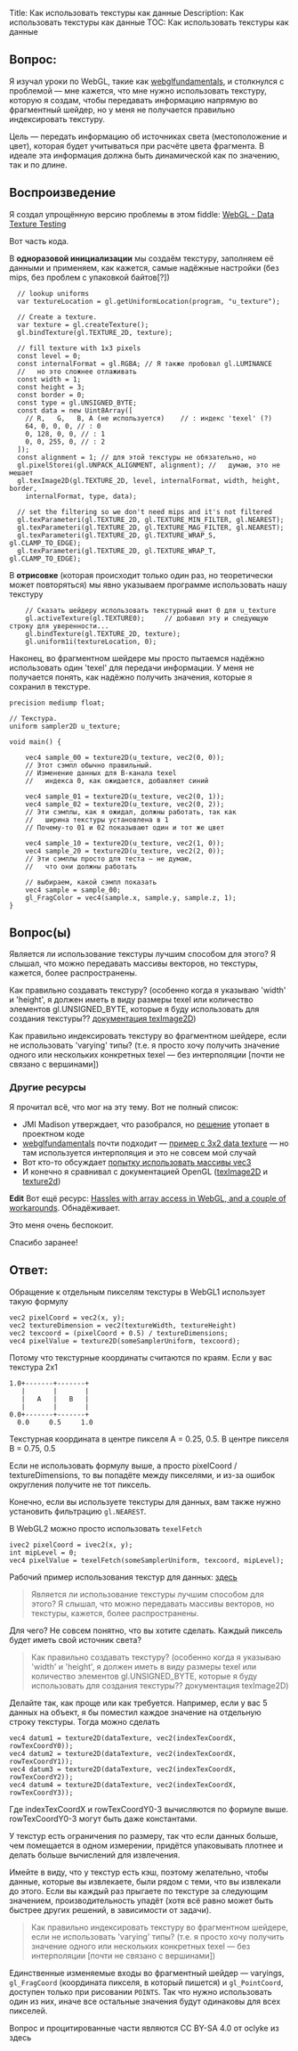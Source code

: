 Title: Как использовать текстуры как данные
Description: Как использовать текстуры как данные
TOC: Как использовать текстуры как данные

## Вопрос:

Я изучал уроки по WebGL, такие как [webglfundamentals](https://webglfundamentals.org/), и столкнулся с проблемой — мне кажется, что мне нужно использовать текстуру, которую я создам, чтобы передавать информацию напрямую во фрагментный шейдер, но у меня не получается правильно индексировать текстуру.

Цель — передать информацию об источниках света (местоположение и цвет), которая будет учитываться при расчёте цвета фрагмента. В идеале эта информация должна быть динамической как по значению, так и по длине.

## Воспроизведение
Я создал упрощённую версию проблемы в этом fiddle: [WebGL - Data Texture Testing](https://jsfiddle.net/oclyke/muf0deoL/86/)

Вот часть кода.

В **одноразовой инициализации** мы создаём текстуру, заполняем её данными и применяем, как кажется, самые надёжные настройки (без mips, без проблем с упаковкой байтов[?])
```
  // lookup uniforms
  var textureLocation = gl.getUniformLocation(program, "u_texture");

  // Create a texture.
  var texture = gl.createTexture();
  gl.bindTexture(gl.TEXTURE_2D, texture);

  // fill texture with 1x3 pixels
  const level = 0;
  const internalFormat = gl.RGBA; // Я также пробовал gl.LUMINANCE
  //   но это сложнее отлаживать
  const width = 1;
  const height = 3;
  const border = 0;
  const type = gl.UNSIGNED_BYTE;
  const data = new Uint8Array([
    // R,   G,   B, A (не используется)    // : индекс 'texel' (?)
    64, 0, 0, 0, // : 0
    0, 128, 0, 0, // : 1
    0, 0, 255, 0, // : 2
  ]);
  const alignment = 1; // для этой текстуры не обязательно, но
  gl.pixelStorei(gl.UNPACK_ALIGNMENT, alignment); //   думаю, это не мешает
  gl.texImage2D(gl.TEXTURE_2D, level, internalFormat, width, height, border,
    internalFormat, type, data);

  // set the filtering so we don't need mips and it's not filtered
  gl.texParameteri(gl.TEXTURE_2D, gl.TEXTURE_MIN_FILTER, gl.NEAREST);
  gl.texParameteri(gl.TEXTURE_2D, gl.TEXTURE_MAG_FILTER, gl.NEAREST);
  gl.texParameteri(gl.TEXTURE_2D, gl.TEXTURE_WRAP_S, gl.CLAMP_TO_EDGE);
  gl.texParameteri(gl.TEXTURE_2D, gl.TEXTURE_WRAP_T, gl.CLAMP_TO_EDGE);
```

В **отрисовке** (которая происходит только один раз, но теоретически может повторяться) мы явно указываем программе использовать нашу текстуру
```
    // Сказать шейдеру использовать текстурный юнит 0 для u_texture
    gl.activeTexture(gl.TEXTURE0);     // добавил эту и следующую строку для уверенности...
    gl.bindTexture(gl.TEXTURE_2D, texture);
    gl.uniform1i(textureLocation, 0);
```

Наконец, во фрагментном шейдере мы просто пытаемся надёжно использовать один 'texel' для передачи информации. У меня не получается понять, как надёжно получить значения, которые я сохранил в текстуре.
```
precision mediump float;

// Текстура.
uniform sampler2D u_texture;

void main() {
    
    vec4 sample_00 = texture2D(u_texture, vec2(0, 0)); 
    // Этот сэмпл обычно правильный. 
    // Изменение данных для B-канала texel
    //   индекса 0, как ожидается, добавляет синий
    
    vec4 sample_01 = texture2D(u_texture, vec2(0, 1));
    vec4 sample_02 = texture2D(u_texture, vec2(0, 2));
    // Эти сэмплы, как я ожидал, должны работать, так как
    //   ширина текстуры установлена в 1
    // Почему-то 01 и 02 показывают один и тот же цвет
    
    vec4 sample_10 = texture2D(u_texture, vec2(1, 0));
    vec4 sample_20 = texture2D(u_texture, vec2(2, 0));
    // Эти сэмплы просто для теста — не думаю,
    //   что они должны работать
    
    // выбираем, какой сэмпл показать
    vec4 sample = sample_00;
    gl_FragColor = vec4(sample.x, sample.y, sample.z, 1);
}
```

## Вопрос(ы)

Является ли использование текстуры лучшим способом для этого? Я слышал, что можно передавать массивы векторов, но текстуры, кажется, более распространены.

Как правильно создавать текстуру? (особенно когда я указываю 'width' и 'height', я должен иметь в виду размеры texel или количество элементов gl.UNSIGNED_BYTE, которые я буду использовать для создания текстуры?? [документация texImage2D](https://www.khronos.org/registry/OpenGL-Refpages/es2.0/xhtml/glTexImage2D.xml))

Как правильно индексировать текстуру во фрагментном шейдере, если не использовать 'varying' типы? (т.е. я просто хочу получить значение одного или нескольких конкретных texel — без интерполяции [почти не связано с вершинами])

### Другие ресурсы
Я прочитал всё, что мог на эту тему. Вот не полный список:

* JMI Madison утверждает, что разобрался, но [решение](https://stackoverflow.com/questions/34873832/webgl-fragment-shader-pass-array) утопает в проектном коде
* [webglfundamentals](https://webglfundamentals.org/) почти подходит — [пример с 3x2 data texture](https://webglfundamentals.org/webgl/lessons/webgl-data-textures.html) — но там используется интерполяция и это не совсем мой случай
* Вот кто-то обсуждает [попытку использовать массивы vec3](https://community.khronos.org/t/passing-array-of-vec3-to-fragment-shader/74450)
* И конечно я сравнивал с документацией OpenGL ([texImage2D](https://www.khronos.org/registry/OpenGL-Refpages/es2.0/xhtml/glTexImage2D.xml) и [texture2d](https://thebookofshaders.com/glossary/?search=texture2D))

**Edit** Вот ещё ресурс: [Hassles with array access in WebGL, and a couple of workarounds](https://www.john-smith.me/hassles-with-array-access-in-webgl-and-a-couple-of-workarounds.html). Обнадёживает.

Это меня очень беспокоит.

Спасибо заранее!

## Ответ:

Обращение к отдельным пикселям текстуры в WebGL1 использует такую формулу

```
vec2 pixelCoord = vec2(x, y);
vec2 textureDimension = vec2(textureWidth, textureHeight)
vec2 texcoord = (pixelCoord + 0.5) / textureDimensions;
vec4 pixelValue = texture2D(someSamplerUniform, texcoord);
```

Потому что текстурные координаты считаются по краям. Если у вас текстура 2x1

```
1.0+-------+-------+
   |       |       |
   |   A   |   B   |
   |       |       |
0.0+-------+-------+
  0.0     0.5     1.0
```

Текстурная координата в центре пикселя A = 0.25, 0.5. В центре пикселя B = 0.75, 0.5

Если не использовать формулу выше, а просто pixelCoord / textureDimensions, то вы попадёте между пикселями, и из-за ошибок округления получите не тот пиксель.

Конечно, если вы используете текстуры для данных, вам также нужно установить фильтрацию `gl.NEAREST`.

В WebGL2 можно просто использовать `texelFetch`

```
ivec2 pixelCoord = ivec2(x, y);
int mipLevel = 0;
vec4 pixelValue = texelFetch(someSamplerUniform, texcoord, mipLevel);
```

Рабочий пример использования текстур для данных: [здесь](https://webglfundamentals.org/webgl/lessons/webgl-pulling-vertices.html)

> Является ли использование текстуры лучшим способом для этого? Я слышал, что можно передавать массивы векторов, но текстуры, кажется, более распространены.

Для чего? Не совсем понятно, что вы хотите сделать. Каждый пиксель будет иметь свой источник света?

> Как правильно создавать текстуру? (особенно когда я указываю 'width' и 'height', я должен иметь в виду размеры texel или количество элементов gl.UNSIGNED_BYTE, которые я буду использовать для создания текстуры?? документация texImage2D)

Делайте так, как проще или как требуется. Например, если у вас 5 данных на объект, я бы поместил каждое значение на отдельную строку текстуры. Тогда можно сделать

```
vec4 datum1 = texture2D(dataTexture, vec2(indexTexCoordX, rowTexCoordY0));
vec4 datum2 = texture2D(dataTexture, vec2(indexTexCoordX, rowTexCoordY1));
vec4 datum3 = texture2D(dataTexture, vec2(indexTexCoordX, rowTexCoordY2));
vec4 datum4 = texture2D(dataTexture, vec2(indexTexCoordX, rowTexCoordY3));
```

Где indexTexCoordX и rowTexCoordY0-3 вычисляются по формуле выше. rowTexCoordY0-3 могут быть даже константами.

У текстур есть ограничения по размеру, так что если данных больше, чем помещается в одном измерении, придётся упаковывать плотнее и делать больше вычислений для извлечения.

Имейте в виду, что у текстур есть кэш, поэтому желательно, чтобы данные, которые вы извлекаете, были рядом с теми, что вы извлекали до этого. Если вы каждый раз прыгаете по текстуре за следующим значением, производительность упадёт (хотя всё равно может быть быстрее других решений, в зависимости от задачи).

> Как правильно индексировать текстуру во фрагментном шейдере, если не использовать 'varying' типы? (т.е. я просто хочу получить значение одного или нескольких конкретных texel — без интерполяции [почти не связано с вершинами])

Единственные изменяемые входы во фрагментный шейдер — varyings, `gl_FragCoord` (координата пикселя, в который пишется) и `gl_PointCoord`, доступен только при рисовании `POINTS`. Так что нужно использовать один из них, иначе все остальные значения будут одинаковы для всех пикселей.


<div class="so">
  <div>Вопрос и процитированные части являются 
    CC BY-SA 4.0 от
    <a data-href="https://stackoverflow.com/users/8662931">oclyke</a>
    из
    <a data-href="https://stackoverflow.com/questions/60614318">здесь</a>
  </div>
</div> 